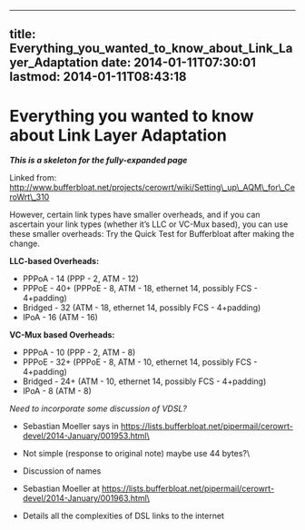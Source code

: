 
---
title: Everything_you_wanted_to_know_about_Link_Layer_Adaptation
date: 2014-01-11T07:30:01
lastmod: 2014-01-11T08:43:18
---
Everything you wanted to know about Link Layer Adaptation
=========================================================

***This is a skeleton for the fully-expanded page***

Linked from:
http://www.bufferbloat.net/projects/cerowrt/wiki/Setting\_up\_AQM\_for\_CeroWrt\_310

However, certain link types have smaller overheads, and if you can
ascertain your link types (whether it’s LLC or VC-Mux based), you can
use these smaller overheads: Try the <link>Quick Test for
Bufferbloat</link> after making the change.

**LLC-based Overheads:**

-   PPPoA - 14 (PPP - 2, ATM - 12)
-   PPPoE - 40+ (PPPoE - 8, ATM - 18, ethernet 14, possibly FCS -
    4+padding)
-   Bridged - 32 (ATM - 18, ethernet 14, possibly FCS - 4+padding)
-   IPoA - 16 (ATM - 16)

**VC-Mux based Overheads:**

-   PPPoA - 10 (PPP - 2, ATM - 8)
-   PPPoE - 32+ (PPPoE - 8, ATM - 10, ethernet 14, possibly FCS -
    4+padding)
-   Bridged - 24+ (ATM - 10, ethernet 14, possibly FCS - 4+padding)
-   IPoA - 8 (ATM - 8)

*Need to incorporate some discussion of VDSL?*

- Sebastian Moeller says
in https://lists.bufferbloat.net/pipermail/cerowrt-devel/2014-January/001953.html\
- Not simple (response to original note) maybe use 44 bytes?\
- Discussion of names

- Sebastian Moeller
at https://lists.bufferbloat.net/pipermail/cerowrt-devel/2014-January/001963.html\
- Details all the complexities of DSL links to the internet
